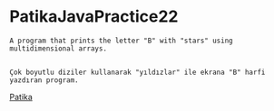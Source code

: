 # PatikaJavaPractice22
```
A program that prints the letter "B" with "stars" using multidimensional arrays.
```
```

Çok boyutlu diziler kullanarak "yıldızlar" ile ekrana "B" harfi  yazdıran program.
```

[Patika](https://www.patika.dev)


